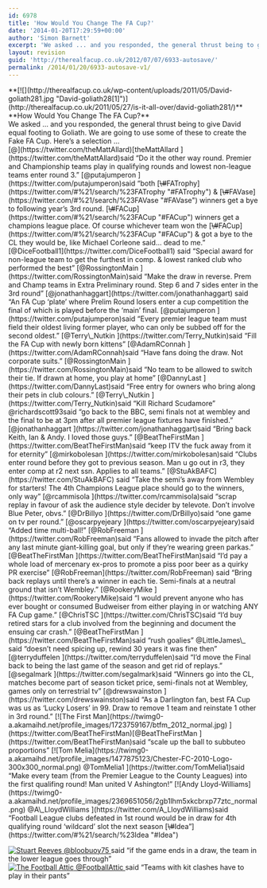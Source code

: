 ```yaml
---
id: 6978
title: 'How Would You Change The FA Cup?'
date: '2014-01-20T17:29:59+00:00'
author: 'Simon Barnett'
excerpt: 'We asked ... and you responded, the general thrust being to give David equal footing to Goliath.  We are going to use some of these to create the Fake FA Cup.  Here''s a selection ...'
layout: revision
guid: 'http://therealfacup.co.uk/2012/07/07/6933-autosave/'
permalink: /2014/01/20/6933-autosave-v1/
---
```


<div data-item-id="1341496690000_1341496690000_reply_1341496690000" data-item-type="activity">**[![](http://therealfacup.co.uk/wp-content/uploads/2011/05/David-goliath281.jpg "David-goliath28[1]")](http://therealfacup.co.uk/2011/05/27/is-it-all-over/david-goliath281/)**</div><div data-item-id="1341496690000_1341496690000_reply_1341496690000" data-item-type="activity">**How Would You Change The FA Cup?**</div><div data-item-id="1341496690000_1341496690000_reply_1341496690000" data-item-type="activity"></div><div data-item-id="1341496690000_1341496690000_reply_1341496690000" data-item-type="activity"><div>We asked … and you responded, the general thrust being to give David equal footing to Goliath. We are going to use some of these to create the Fake FA Cup. Here’s a selection …</div><div></div>
</div>[@](https://twitter.com/theMattAllard)[theMattAllard ](https://twitter.com/theMattAllard)said “Do it the other way round. Premier and Championship teams play in qualifying rounds and lowest non-league teams enter round 3.”  
[@putajumperon ](https://twitter.com/putajumperon)said “both [<s>\#</s>FATrophy](https://twitter.com/#%21/search/%23FATrophy "#FATrophy") &amp; [<s>\#</s>FAVase](https://twitter.com/#%21/search/%23FAVase "#FAVase") winners get a bye to following year’s 3rd round. [<s>\#</s>FACup](https://twitter.com/#%21/search/%23FACup "#FACup") winners get a champions league place. Of course whichever team won the [<s>\#</s>FACup](https://twitter.com/#%21/search/%23FACup "#FACup") &amp; got a bye to the CL they would be, like Michael Corleone said… dead to me.”  
[@DiceFootball1](https://twitter.com/DiceFootball1) said “Special award for non-league team to get the furthest in comp. &amp; lowest ranked club who performed the best”  
[@RossingtonMain ](https://twitter.com/RossingtonMain)said “Make the draw in reverse. Prem and Champ teams in Extra Preliminary round. Step 6 and 7 sides enter in the 3rd round”  
[@jonathanhaggart](https://twitter.com/jonathanhaggart) said “An FA Cup ‘plate’ where Prelim Round losers enter a cup competition the final of which is played before the ‘main’ final.  
[@putajumperon ](https://twitter.com/putajumperon)said “Every premier league team must field their oldest living former player, who can only be subbed off for the second oldest.”  
[@Terry\_Nutkin ](https://twitter.com/Terry_Nutkin)said “Fill the FA Cup with newly born kittens”  
[@AdamRConnah ](https://twitter.com/AdamRConnah)said “Have fans doing the draw. Not corporate suits.”  
[@RossingtonMain ](https://twitter.com/RossingtonMain)said “No team to be allowed to switch their tie. If drawn at home, you play at home”  
[@DannyLast ](https://twitter.com/DannyLast)said “Free entry for owners who bring along their pets in club colours.”  
[@Terry\_Nutkin ](https://twitter.com/Terry_Nutkin)said “Kill Richard Scudamore”  
@richardscott93said “go back to the BBC, semi finals not at wembley and the final to be at 3pm after all premier league fixtures have finished.”  
[@jonathanhaggart ](https://twitter.com/jonathanhaggart)said “Bring back Keith, Ian &amp; Andy. I loved those guys.”  
[@BeatTheFirstMan ](https://twitter.com/BeatTheFirstMan)said “keep ITV the fuck away from it for eternity”  
[@mirkobolesan ](https://twitter.com/mirkobolesan)said “Clubs enter round before they got to previous season. Man u go out in r3, they enter comp at r2 next ssn. Applies to all teams.”  
[@StuAkBAFC](https://twitter.com/StuAkBAFC) said “Take the semi’s away from Wembley for starters! The 4th Champions League place should go to the winners, only way”  
[@rcammisola ](https://twitter.com/rcammisola)said “scrap replay in favour of ask the audience style decider by televote. Don’t involve Blue Peter, obvs.”  
[@DrBillyo ](https://twitter.com/DrBillyo)said “one game on tv per round.”  
[@oscarpyejeary ](https://twitter.com/oscarpyejeary)said “Added time multi-ball!”  
[@RobFreeman ](https://twitter.com/RobFreeman)said “Fans allowed to invade the pitch after any last minute giant-killing goal, but only if they’re wearing green parkas.”  
[@BeatTheFirstMan ](https://twitter.com/BeatTheFirstMan)said “I’d pay a whole load of mercenary ex-pros to promote a piss poor beer as a quirky PR exercise”  
[@RobFreeman](https://twitter.com/RobFreeman) said “Bring back replays until there’s a winner in each tie. Semi-finals at a neutral ground that isn’t Wembley.”  
[@RookeryMike ](https://twitter.com/RookeryMike)said “I would prevent anyone who has ever bought or consumed Budweiser from either playing in or watching ANY FA Cup game.”  
[@ChrisTSC ](https://twitter.com/ChrisTSC)said “I’d buy retired stars for a club involved from the beginning and document the ensuing car crash.”  
[@BeatTheFirstMan ](https://twitter.com/BeatTheFirstMan)said “rush goalies”  
@LittIeJames\_ said “doesn’t need spicing up, rewind 30 years it was fine then”  
[@terryduffelen ](https://twitter.com/terryduffelen)said “I’d move the Final back to being the last game of the season and get rid of replays.”  
[@segalmark ](https://twitter.com/segalmark)said “Winners go into the CL, matches become part of season ticket price, semi-finals not at Wembley, games only on terrestrial tv”  
[@drewswainston ](https://twitter.com/drewswainston)said “As a Darlington fan, best FA Cup was us as ‘Lucky Losers’ in 99. Draw to remove 1 team and reinstate 1 other in 3rd round.”  
[![The First Man](https://twimg0-a.akamaihd.net/profile_images/1723759167/btfm_2012_normal.jpg) ](https://twitter.com/BeatTheFirstMan)[@BeatTheFirstMan ](https://twitter.com/BeatTheFirstMan)said “scale up the ball to subbuteo proportions”  
[![Tom Melia](https://twimg0-a.akamaihd.net/profile_images/1477875123/Chester-FC-2010-Logo-300x300_normal.png) @TomMelia1 ](https://twitter.com/TomMelia1)said “Make every team (from the Premier League to the County Leagues) into the first qualifing round! Man united V Ashington!”  
[![Andy Lloyd-Williams](https://twimg0-a.akamaihd.net/profile_images/2369651056/2gb1lhm5xkcbrxp77ztc_normal.png) @A\_LloydWilliams ](https://twitter.com/A_LloydWilliams)said “Football League clubs defeated in 1st round would be in draw for 4th qualifying round ‘wildcard’ slot the next season [<s>\#</s>Idea”](https://twitter.com/#%21/search/%23Idea "#Idea")

[![Stuart Reeves](https://twimg0-a.akamaihd.net/profile_images/1968888720/402454_10151177552995370_739125369_22798465_312964609_n_normal.jpg) @bloobuoy75 ](https://twitter.com/bloobuoy75)said “if the game ends in a draw, the team in the lower league goes through”  
[![The Football Attic](https://twimg0-a.akamaihd.net/profile_images/1809182998/twitter-avatar-gif_normal.gif) @FootballAttic ](https://twitter.com/FootballAttic)said “Teams with kit clashes have to play in their pants”